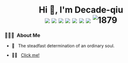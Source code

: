 <h1 align="center">Hi 👋, I'm Decade-qiu
  <div style="text-align: center;">
    <img src="https://img.shields.io/badge/-Go-00ADD8?style=flat-square&logo=go&logoColor=white" style="display: inline-block;" /> 
    <img src="https://img.shields.io/badge/-C++-00599C?style=flat-square&logo=c%2B%2B&logoColor=white" style="display: inline-block;" /> 
    <img src="https://img.shields.io/badge/-Java-007396?style=flat-square&logo=java&logoColor=white" style="display: inline-block;" /> 
    <img src="https://img.shields.io/badge/-Python-3776AB?style=flat-square&logo=python&logoColor=white" style="display: inline-block;" />
    <img src="https://img.shields.io/badge/-TypeScript-3178C6?style=flat-square&logo=javascript&logoColor=black" style="display: inline-block;" /> 
    <img src="https://img.shields.io/badge/-Vue-4FC08D?style=flat-square&logo=javascript&logoColor=black" style="display: inline-block;" /> 
    <img src="https://img.shields.io/badge/-K8S-326CE5?style=flat-square&logo=kubernetes&logoColor=black" style="display: inline-block;" /> 
    <img src="https://komarev.com/ghpvc/?username=Decade-qiu" alt="1879" style="display: inline-block;">
  </div>
</h1>


<h3> 👨🏻‍💻 &nbsp;About Me </h3>

- 🤔 &nbsp; The steadfast determination of an ordinary soul.

- 🤝🏻 &nbsp; [Click me!](https://decade.net.cn)

<!--
  - 🤔 &nbsp; Learning web development, focusing on JavaScript and popular front-end frameworks.
  - 🎓 &nbsp; Currently pursuing a Master's degree in Software Engineering at Soochow University.
  - 🌱 &nbsp; Learning more about Cloud Architecture, Systems Design and Network traffic measurement.
  - ✍️ &nbsp; Enjoys reading novels and writing essays in leisure time.
-->

<!--
<h3> 🤝🏻 &nbsp;Connect with Me
<p>&nbsp;&nbsp;&nbsp;&nbsp;&nbsp;&nbsp;  
      <a href="https://decade.net.cn" target="_blank">
        <img src="https://img.shields.io/badge/Blog-blue?style=social&label=📝  Decade">
      </a>
    </p>
</h3>
-->

<!--
<div>
    <span align="right">
      <img align="right" style="margin: auto 8px" src="https://github-readme-stats.vercel.app/api/top-langs/?username=Decade-qiu&layout=compact&langs_count=6&bg_color=E6E6FA" alt="https://raw.githubusercontent.com/Decade-qiu/Decade-qiu/master/%E5%BE%AE%E4%BF%A1%E5%9B%BE%E7%89%87_20231224134245.png">
      <img width="170" height="165" style="margin: auto 8px" align="right" src="https://github-profile-trophy.vercel.app/?username=Decade-qiu&theme=onedark&title=MultiLanguage,Joined2020,Commits,Experience&row=2&column=2" alt="https://raw.githubusercontent.com/Decade-qiu/Decade-qiu/master/Quicker_20231224_134552.png">
  </span>  
  <span align="left">
    <p>&nbsp;&nbsp;&nbsp;&nbsp;&nbsp;&nbsp; 
      <a href="https://github.com/Decade-qiu" target="_blank">
        <img src="https://img.shields.io/badge/email-white?style=social&logo=gmail&label=lukasmayer83593@gmail.com">
      </a>
    </p>
    <p>&nbsp;&nbsp;&nbsp;&nbsp;&nbsp;&nbsp;  
      <a href="https://github.com/Decade-qiu" target="_blank">
        <img src="https://img.shields.io/badge/github-white?style=social&logo=github&label=Decade-qiu">
      </a>
    </p>
    <p>&nbsp;&nbsp;&nbsp;&nbsp;&nbsp;&nbsp;  
      <a href="https://www.zhihu.com/people/chou-yu-80-33" target="_blank">
        <img src="https://img.shields.io/badge/Zhihu-blue?style=social&logo=zhihu&label=Decade">
      </a>
    </p>
    <p>&nbsp;&nbsp;&nbsp;&nbsp;&nbsp;&nbsp;  
      <a href="https://decade.net.cn" target="_blank">
        <img src="https://img.shields.io/badge/Blog-blue?style=social&label=📝  Decade">
      </a>
    </p>
  </span>
</div>
-->

<!-- <img src="https://streak-stats.demolab.com/?user=Decade-qiu"> -->
<!--
<p> &nbsp;</p>
<img src="https://github-readme-activity-graph.vercel.app/graph?username=Decade-qiu&theme=github-compact&custom_title=Activity&radius=30&height=250" alt="Lazy">
-->










<!--
**Decade-qiu/Decade-qiu** is a ✨ _special_ ✨ repository because its `README.md` (this file) appears on your GitHub profile.

Here are some ideas to get you started:

- 🔭 I’m currently working on ...
- 🌱 I’m currently learning ...
- 👯 I’m looking to collaborate on ...
- 🤔 I’m looking for help with ...
- 💬 Ask me about ...
- 📫 How to reach me: ...
- 😄 Pronouns: ...
- ⚡ Fun fact: ...
-->
